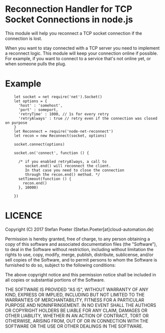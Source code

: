 # Reconnection Handler for TCP Socket Connections in node.js

This module will help you reconnect a TCP socket connection if the connection is lost. 

When you want to stay connected with a TCP server you need to implement a reconnect logic. This module will keep your connection online if possible. For example, if you want to connect to a service that's not online yet, or when someone pulls the plug.

# Example

```
    let socket = net require('net').Socket()
    let options = { 
      'host' : 'somehost', 
      'port' : someport,
      'retryTime' : 1000, // 1s for every retry
      'retryAlways' : true // retry even if the connection was closed on purpose
    }
    let Reconnect = require('node-net-reconnect')
    let recon = new Reconnect(socket, options)

    socket.connect(options)

    socket.on('connect', function () {

      /* if you enabled retryAlways, a call to 
         socket.end() will reconnect the client.
         In that case you need to close the connection
         through the recon.end() method. */
      setTimeout(function () {
        recon.end()
      }, 10000)

    })
````

# LICENCE

Copyright (C) 2017 Stefan Poeter (Stefan.Poeter[at]cloud-automation.de)

Permission is hereby granted, free of charge, to any person obtaining a copy of this software and associated documentation files (the "Software"), to deal in the Software without restriction, including without limitation the rights to use, copy, modify, merge, publish, distribute, sublicense, and/or sell copies of the Software, and to permit persons to whom the Software is furnished to do so, subject to the following conditions:

The above copyright notice and this permission notice shall be included in all copies or substantial portions of the Software.

THE SOFTWARE IS PROVIDED "AS IS", WITHOUT WARRANTY OF ANY KIND, EXPRESS OR IMPLIED, INCLUDING BUT NOT LIMITED TO THE WARRANTIES OF MERCHANTABILITY, FITNESS FOR A PARTICULAR PURPOSE AND NONINFRINGEMENT. IN NO EVENT SHALL THE AUTHORS OR COPYRIGHT HOLDERS BE LIABLE FOR ANY CLAIM, DAMAGES OR OTHER LIABILITY, WHETHER IN AN ACTION OF CONTRACT, TORT OR OTHERWISE, ARISING FROM, OUT OF OR IN CONNECTION WITH THE SOFTWARE OR THE USE OR OTHER DEALINGS IN THE SOFTWARE.    

    
